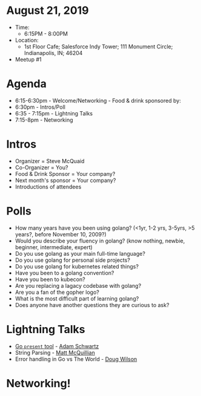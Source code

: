 # August 21, 2019

* Time: 
  * 6:15PM - 8:00PM
* Location: 
  * 1st Floor Cafe; Salesforce Indy Tower; 111 Monument Circle; Indianapolis, IN; 46204
* Meetup #1

# Agenda
* 6:15-6:30pm - Welcome/Networking - Food & drink sponsored by: 
* 6:30pm - Intros/Poll
* 6:35 - 7:15pm - Lightning Talks
* 7:15-8pm - Networking

# Intros
- Organizer = Steve McQuaid
- Co-Organizer = You?
- Food & Drink Sponsor = Your company?
- Next month's sponsor = Your company?
- Introductions of attendees

# Polls 
- How many years have you been using golang? (<1yr, 1-2 yrs, 3-5yrs, >5 years?, before November 10, 2009?)
- Would you describe your fluency in golang? (know nothing, newbie, beginner, intermediate, expert)
- Do you use golang as your main full-time language?
- Do you use golang for personal side projects?
- Do you use golang for kubernetes related things?
- Have you been to a golang convention?
- Have you been to kubecon?
- Are you replacing a lagacy codebase with golang?
- Are you a fan of the gopher logo?
- What is the most difficult part of learning golang?
- Does anyone have another questions they are curious to ask?

# Lightning Talks
- [Go `present` tool](../presentations/2019-08-21-go-present/README.md) - [Adam Schwartz](https://github.com/anschwa)
- String Parsing - [Matt McQuillian](https://github.com/mmcquillan)
- Error handling in Go vs The World - [Doug Wilson](https://github.com/dougwilson)

# Networking!
